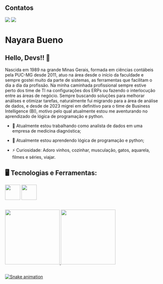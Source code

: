 <!-- **nanaaabueno/nanaaabueno** is a ✨ _special_ ✨ repository because its `README.md` (this file) appears on your GitHub profile. -->
## Contatos
<div>
<a href = "mailto:nayaraaabueno@yahoo.com.br"><img loading="lazy" src="https://img.shields.io/badge/YAHOO-blueviolet?style=for-the-badge&logo=gmail&logoColor=white" target="_blank"></a>
<a href="https://www.linkedin.com/in/nayaraaabueno" target="_blank"><img loading="lazy" src="https://img.shields.io/badge/-LinkedIn-%230077B5?style=for-the-badge&logo=linkedin&logoColor=white" target="_blank"></a>   
</div>

# Nayara Bueno 
## Hello, Devs!! 👋

Nascida em 1989 na grande Minas Gerais, formada em ciências contábeis pela PUC-MG desde 2011, atuo na área desde o início da faculdade e sempre gostei muito da parte de sistemas, as ferramentas que facilitam o dia a dia da profissão.
Na minha caminhada profissional sempre estive perto dos time de TI na configurações dos ERPs ou fazendo o interlocução entre as áreas de negócio. Sempre buscando soluções para melhorar análises e otimizar tarefas, naturalmente fui migrando para a área de análise de dados, e desde de 2023 migrei em definitivo para o time de Business Intelligence (BI), motivo pelo qual atualmente estou me aventurando no aprendizado de lógica de programação e python.

- 🔭 Atualmente estou trabalhando como analista de dados em uma empresa de medicina diagnóstica;
  
- 🌱 Atualmente estou aprendendo lógica de programação e python; 
          
- ⚡ Curiosidade: Adoro vinhos, cozinhar, musculação, gatos, aquarela, filmes e séries, viajar.

## 🖥️ Tecnologias e Ferramentas:
<img loading="lazy" src="https://cdn.jsdelivr.net/gh/devicons/devicon@latest/icons/microsoftsqlserver/microsoftsqlserver-original-wordmark.svg" width="50" height="50"/> <img loading="lazy" src="https://cdn.jsdelivr.net/gh/devicons/devicon@latest/icons/python/python-original-wordmark.svg" width="50" height="50"/>

##
<div>
<a href="https://github.com/seu-usuário-aqui">
<img loading="lazy" height="180em" src="https://github-readme-stats.vercel.app/api/top-langs/?username=nanaaabueno&layout=compact&langs_count=7&theme=dracula"/>
<img loading="lazy" height="180em" src="https://github-readme-stats.vercel.app/api?username=nanaaabueno&show_icons=true&theme=dracula&include_all_commits=true&count_private=true"/>
</div>

##
![Snake animation](https://github.com/nanaaabueno/nanaaabueno/blob/output/github-contribution-grid-snake.svg)
          


